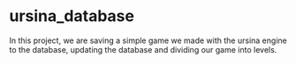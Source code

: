 # ursina_database
In this project, we are saving a simple game we made with the ursina engine to the database, updating the database and dividing our game into levels.
